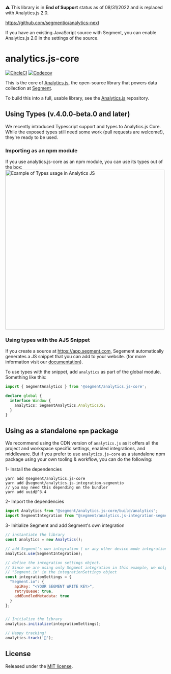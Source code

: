⚠️ This library is in **End of Support** status as of 08/31/2022 and is replaced with Analytics.js 2.0.

https://github.com/segmentio/analytics-next

If you have an existing JavaScript source with Segment, you can enable Analytics.js 2.0 in the settings of the source.

# analytics.js-core

[![CircleCI](https://circleci.com/gh/segmentio/analytics.js-core.svg?style=shield)](https://circleci.com/gh/segmentio/analytics.js-core)
[![Codecov](https://img.shields.io/codecov/c/github/segmentio/analytics.js-core/master.svg)](https://codecov.io/gh/segmentio/analytics.js-core)

This is the core of [Analytics.js](https://segment.com/docs/connections/sources/catalog/libraries/website/javascript/), the open-source library that powers data collection at [Segment](https://segment.com).

To build this into a full, usable library, see the [Analytics.js](https://github.com/segmentio/analytics.js) repository.

## Using Types (v.4.0.0-beta.0 and later)

We recently introduced Typescript support and types to Analytics.js Core. While the exposed types still need some work (pull requests are welcome!), they're ready to be used.

### Importing as an npm module

If you use analytics.js-core as an npm module, you can use its types out of the box:
<img src="https://user-images.githubusercontent.com/484013/89060070-2e235f00-d317-11ea-9fd9-e1c77aaca9f9.gif" alt="Example of Types usage in Analytics JS" width="500px">

### Using types with the AJS Snippet

If you create a source at https://app.segment.com, Segement automatically generates a JS snippet that you can add to your website. (for more information visit our [documentation](https://segment.com/docs/connections/sources/catalog/libraries/website/javascript/quickstart/)).

To use types with the snippet, add `analytics` as part of the global module.
Something like this:

```typescript
import { SegmentAnalytics } from '@segment/analytics.js-core';

declare global {
  interface Window {
    analytics: SegmentAnalytics.AnalyticsJS;
  }
}
```

## Using as a standalone `npm` package
We recommend using the CDN version of `analytics.js` as it offers all the project and workspace specific settings, enabled integrations, and middleware. But if you prefer to use `analytics.js-core` as a standalone npm package using your own tooling & workflow, you can do the following: 

1- Install the dependencies 
```
yarn add @segment/analytics.js-core
yarn add @segment/analytics.js-integration-segmentio
// you may need this depending on the bundler
yarn add uuid@^3.4 
```

2- Import the dependencies 
```javascript
import Analytics from "@segment/analytics.js-core/build/analytics";
import SegmentIntegration from "@segment/analytics.js-integration-segmentio";
```

3- Initialize Segment and add Segment's own integration 
```javascript
// instantiate the library
const analytics = new Analytics();

// add Segment's own integration ( or any other device mode integration ) 
analytics.use(SegmentIntegration);

// define the integration settings object. 
// Since we are using only Segment integration in this example, we only have 
// "Segment.io" in the integrationSettings object
const integrationSettings = {
  "Segment.io": {
    apiKey: "<YOUR SEGMENT WRITE KEY>",
    retryQueue: true,
    addBundledMetadata: true
  }
};


// Initialize the library
analytics.initialize(integrationSettings);

// Happy tracking! 
analytics.track('🚀');
```

## License

Released under the [MIT license](LICENSE).

[analytics.js]: https://segment.com/docs/libraries/analytics.js/
